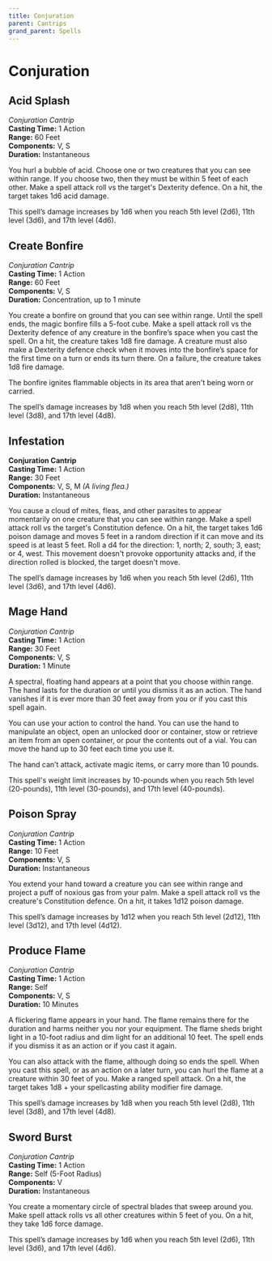 ```yaml
---
title: Conjuration
parent: Cantrips
grand_parent: Spells
---
```


# Conjuration

## Acid Splash
*Conjuration Cantrip*<br>
**Casting Time:** 1 Action<br>
**Range:** 60 Feet<br>
**Components:** V, S<br>
**Duration:** Instantaneous

You hurl a bubble of acid. Choose one or two creatures that you can see within range. If you choose two, then they must be within 5 feet of each other. Make a spell attack roll vs the target's Dexterity defence. On a hit, the target takes 1d6 acid damage.

This spell’s damage increases by 1d6 when you reach 5th level (2d6), 11th level (3d6), and 17th level (4d6).

## Create Bonfire
*Conjuration Cantrip*<br>
**Casting Time:** 1 Action<br>
**Range:** 60 Feet<br>
**Components:** V, S<br>
**Duration:** Concentration, up to 1 minute

You create a bonfire on ground that you can see within range. Until the spell ends, the magic bonfire fills a 5-foot cube. Make a spell attack roll vs the Dexterity defence of any creature in the bonfire’s space when you cast the spell. On a hit, the creature takes 1d8 fire damage. A creature must also make a Dexterity defence check when it moves into the bonfire’s space for the first time on a turn or ends its turn there. On a failure, the creature takes 1d8 fire damage.

The bonfire ignites flammable objects in its area that aren't being worn or carried.

The spell’s damage increases by 1d8 when you reach 5th level (2d8), 11th level (3d8), and 17th level (4d8).

## Infestation
**Conjuration Cantrip**<br>
**Casting Time:** 1 Action<br>
**Range:** 30 Feet<br>
**Components:** V, S, M *(A living flea.)*<br>
**Duration:** Instantaneous

You cause a cloud of mites, fleas, and other parasites to appear momentarily on one creature that you can see within range. Make a spell attack roll vs the target's Constitution defence. On a hit, the target takes 1d6 poison damage and moves 5 feet in a random direction if it can move and its speed is at least 5 feet. Roll a d4 for the direction: 1, north; 2, south; 3, east; or 4, west. This movement doesn't provoke opportunity attacks and, if the direction rolled is blocked, the target doesn't move.

The spell’s damage increases by 1d6 when you reach 5th level (2d6), 11th level (3d6), and 17th level (4d6).

## Mage Hand
*Conjuration Cantrip*<br>
**Casting Time:** 1 Action<br>
**Range:** 30 Feet<br>
**Components:** V, S<br>
**Duration:** 1 Minute

A spectral, floating hand appears at a point that you choose within range. The hand lasts for the duration or until you dismiss it as an action. The hand vanishes if it is ever more than 30 feet away from you or if you cast this spell again.

You can use your action to control the hand. You can use the hand to manipulate an object, open an unlocked door or container, stow or retrieve an item from an open container, or pour the contents out of a vial. You can move the hand up to 30 feet each time you use it.

The hand can’t attack, activate magic items, or carry more than 10 pounds.

This spell's weight limit increases by 10-pounds when you reach 5th level (20-pounds), 11th level (30-pounds), and 17th level (40-pounds).

## Poison Spray
*Conjuration Cantrip*<br>
**Casting Time:** 1 Action<br>
**Range:** 10 Feet<br>
**Components:** V, S<br>
**Duration:** Instantaneous

You extend your hand toward a creature you can see within range and project a puff of noxious gas from your palm. Make a spell attack roll vs the creature's Constitution defence. On a hit, it takes 1d12 poison damage.

This spell’s damage increases by 1d12 when you reach 5th level (2d12), 11th level (3d12), and 17th level (4d12).

## Produce Flame
*Conjuration Cantrip*<br>
**Casting Time:** 1 Action<br>
**Range:** Self<br>
**Components:** V, S<br>
**Duration:** 10 Minutes

A flickering flame appears in your hand. The flame remains there for the duration and harms neither you nor your equipment. The flame sheds bright light in a 10-foot radius and dim light for an additional 10 feet. The spell ends if you dismiss it as an action or if you cast it again.

You can also attack with the flame, although doing so ends the spell. When you cast this spell, or as an action on a later turn, you can hurl the flame at a creature within 30 feet of you. Make a ranged spell attack. On a hit, the target takes 1d8 + your spellcasting ability modifier fire damage.

This spell’s damage increases by 1d8 when you reach 5th level (2d8), 11th level (3d8), and 17th level (4d8).

## Sword Burst
*Conjuration Cantrip*<br>
**Casting Time:** 1 Action<br>
**Range:** Self (5-Foot Radius)<br>
**Components:** V<br>
**Duration:** Instantaneous

You create a momentary circle of spectral blades that sweep around you. Make spell attack rolls vs all other creatures within 5 feet of you. On a hit, they take 1d6 force damage.

This spell’s damage increases by 1d6 when you reach 5th level (2d6), 11th level (3d6), and 17th level (4d6).
